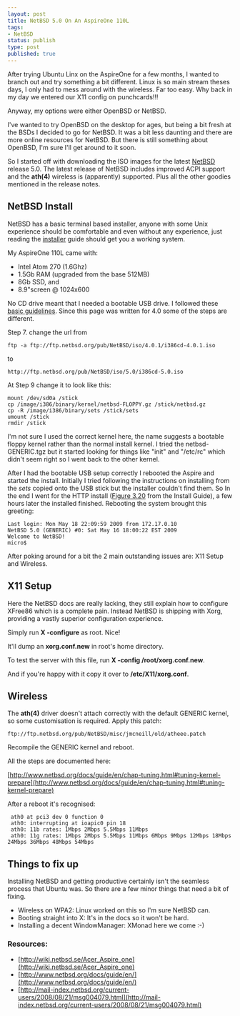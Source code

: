 ```yaml
---
layout: post
title: NetBSD 5.0 On An AspireOne 110L
tags:
- NetBSD
status: publish
type: post
published: true
---
```

After trying Ubuntu Linx on the AspireOne for a few months, I wanted to branch
out and try something a bit different. Linux is so main stream theses days, I
only had to mess around with the wireless. Far too easy. Why back in my day we
entered our X11 config on punchcards!!!

Anyway, my options were either OpenBSD or NetBSD.

I've wanted to try OpenBSD on the desktop for ages, but being a bit fresh at the
BSDs I decided to go for NetBSD. It was a bit less daunting and there are more
online resources for NetBSD. But there is still something about OpenBSD, I'm
sure I'll get around to it soon.

So I started off with downloading the ISO images for the latest
[NetBSD](http://www.netbsd.org/releases/formal-5/NetBSD-5.0.html)
release 5.0. The latest release of NetBSD includes improved ACPI support and the
**ath(4)** wireless is (apparently) supported. Plus all the other goodies
mentioned in the release notes.

## NetBSD Install ##

NetBSD has a basic terminal based installer, anyone with some Unix experience
should be comfortable and even without any experience, just reading the
[installer](http://www.netbsd.org/docs/guide/en/index.html) guide should get you
a working system.

My AspireOne 110L came with:

 * Intel Atom 270 (1.6Ghz)
 * 1.5Gb RAM (upgraded from the base 512MB)
 * 8Gb SSD, and
 * 8.9"screen @ 1024x600

No CD drive meant that I needed a bootable USB drive. I followed these
[basic guidelines](http://wiki.netbsd.se/How_to_install_NetBSD_from_an_USB_Memory_Stick). Since
this page was written for 4.0 some of the steps are different.

Step 7. change the url from

    ftp -a ftp://ftp.netbsd.org/pub/NetBSD/iso/4.0.1/i386cd-4.0.1.iso

to

    http://ftp.netbsd.org/pub/NetBSD/iso/5.0/i386cd-5.0.iso

At Step 9 change it to look like this:

    mount /dev/sd0a /stick
    cp /image/i386/binary/kernel/netbsd-FLOPPY.gz /stick/netbsd.gz
    cp -R /image/i386/binary/sets /stick/sets
    umount /stick
    rmdir /stick

I'm not sure I used the correct kernel here, the name suggests a bootable floppy
kernel rather than the normal install kernel. I tried the netbsd-GENERIC.tgz but
it started looking for things like "init" and "/etc/rc" which didn't seem right
so I went back to the other kernel.

After I had the bootable USB setup correctly I rebooted the Aspire and started
the install. Initially I tried following the instructions on installing from the
*sets* copied onto the USB stick but the installer couldn't find them. So In the
end I went for the HTTP install
([Figure 3.20](http://www.netbsd.org/docs/guide/en/chap-exinst.html#inst-medium)
from the Install Guide), a few hours later the installed finished. Rebooting the
system brought this greeting:

    Last login: Mon May 18 22:09:59 2009 from 172.17.0.10
    NetBSD 5.0 (GENERIC) #0: Sat May 16 18:00:22 EST 2009
    Welcome to NetBSD!
    micro$

After poking around for a bit the 2 main outstanding issues are: X11 Setup and
Wireless.

## X11 Setup ##

Here the NetBSD docs are really lacking, they still explain how to configure
XFree86 which is a complete pain. Instead NetBSD is shipping with Xorg,
providing a vastly superior configuration experience.

Simply run **X -configure** as root. Nice!

It'll dump an **xorg.conf.new** in root's home directory.

To test the server with this file, run **X -config /root/xorg.conf.new**.

And if you're happy with it copy it over to **/etc/X11/xorg.conf**.

## Wireless ##

The **ath(4)** driver doesn't attach correctly with the default GENERIC kernel,
so some customisation is required. Apply this patch:

    ftp://ftp.netbsd.org/pub/NetBSD/misc/jmcneill/old/atheee.patch

Recompile the GENERIC kernel and reboot.

All the steps are documented here:

[http://www.netbsd.org/docs/guide/en/chap-tuning.html#tuning-kernel-prepare](http://www.netbsd.org/docs/guide/en/chap-tuning.html#tuning-kernel-prepare)

After a reboot it's recognised:

     ath0 at pci3 dev 0 function 0
     ath0: interrupting at ioapic0 pin 18
     ath0: 11b rates: 1Mbps 2Mbps 5.5Mbps 11Mbps
     ath0: 11g rates: 1Mbps 2Mbps 5.5Mbps 11Mbps 6Mbps 9Mbps 12Mbps 18Mbps 24Mbps 36Mbps 48Mbps 54Mbps

## Things to fix up ##

Installing NetBSD and getting productive certainly isn't the seamless process
that Ubuntu was. So there are a few minor things that need a bit of fixing.

 * Wireless on WPA2: Linux worked on this so I'm sure NetBSD can.
 * Booting straight into X: It's in the docs so it won't be hard.
 * Installing a decent WindowManager: XMonad here we come :-)

### Resources: ###
 * [http://wiki.netbsd.se/Acer_Aspire_one](http://wiki.netbsd.se/Acer_Aspire_one)
 * [http://www.netbsd.org/docs/guide/en/](http://www.netbsd.org/docs/guide/en/)
 * [http://mail-index.netbsd.org/current-users/2008/08/21/msg004079.html](http://mail-index.netbsd.org/current-users/2008/08/21/msg004079.html)
